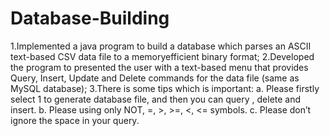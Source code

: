 # Database-Building
1.Implemented a java program to build a database which parses an ASCII text-based CSV data file to a memoryefficient binary format; 2.Developed the program to presented the user with a text-based menu that provides Query, Insert, Update and Delete commands for the data file (same as MySQL database); 3.There is some tips which is important: a. Please firstly select 1 to generate database file, and then you can query , delete and insert. b. Please using only NOT, =, >, >=, &lt;, &lt;= symbols. c. Please don’t ignore the space in your query.
